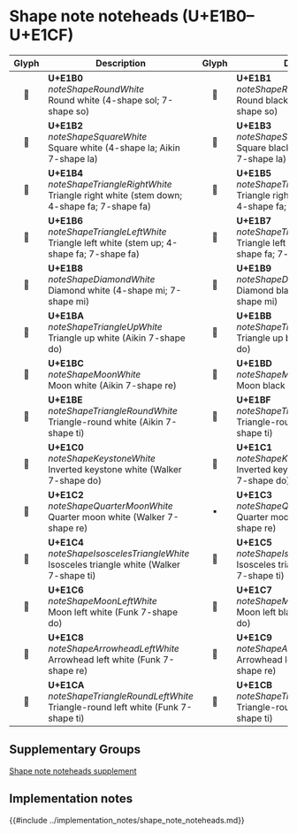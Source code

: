 Shape note noteheads (U+E1B0–U+E1CF)
====================================

| **Glyph** | **Description** | **Glyph** | **Description**
| :-------: | --------------- | :-------: | ---------------
|<span class="bravura_large">&#xe1b0;</span> | **U+E1B0**<br/>*noteShapeRoundWhite*<br/>Round white (4-shape sol; 7-shape so) | <span class="bravura_large">&#xe1b1;</span> | **U+E1B1**<br/>*noteShapeRoundBlack*<br/>Round black (4-shape sol; 7-shape so)
|<span class="bravura_large">&#xe1b2;</span> | **U+E1B2**<br/>*noteShapeSquareWhite*<br/>Square white (4-shape la; Aikin 7-shape la) | <span class="bravura_large">&#xe1b3;</span> | **U+E1B3**<br/>*noteShapeSquareBlack*<br/>Square black (4-shape la; Aikin 7-shape la)
|<span class="bravura_large">&#xe1b4;</span> | **U+E1B4**<br/>*noteShapeTriangleRightWhite*<br/>Triangle right white (stem down; 4-shape fa; 7-shape fa) | <span class="bravura_large">&#xe1b5;</span> | **U+E1B5**<br/>*noteShapeTriangleRightBlack*<br/>Triangle right black (stem down; 4-shape fa; 7-shape fa)
|<span class="bravura_large">&#xe1b6;</span> | **U+E1B6**<br/>*noteShapeTriangleLeftWhite*<br/>Triangle left white (stem up; 4-shape fa; 7-shape fa) | <span class="bravura_large">&#xe1b7;</span> | **U+E1B7**<br/>*noteShapeTriangleLeftBlack*<br/>Triangle left black (stem up; 4-shape fa; 7-shape fa)
|<span class="bravura_large">&#xe1b8;</span> | **U+E1B8**<br/>*noteShapeDiamondWhite*<br/>Diamond white (4-shape mi; 7-shape mi) | <span class="bravura_large">&#xe1b9;</span> | **U+E1B9**<br/>*noteShapeDiamondBlack*<br/>Diamond black (4-shape mi; 7-shape mi)
|<span class="bravura_large">&#xe1ba;</span> | **U+E1BA**<br/>*noteShapeTriangleUpWhite*<br/>Triangle up white (Aikin 7-shape do) | <span class="bravura_large">&#xe1bb;</span> | **U+E1BB**<br/>*noteShapeTriangleUpBlack*<br/>Triangle up black (Aikin 7-shape do)
|<span class="bravura_large">&#xe1bc;</span> | **U+E1BC**<br/>*noteShapeMoonWhite*<br/>Moon white (Aikin 7-shape re) | <span class="bravura_large">&#xe1bd;</span> | **U+E1BD**<br/>*noteShapeMoonBlack*<br/>Moon black (Aikin 7-shape re)
|<span class="bravura_large">&#xe1be;</span> | **U+E1BE**<br/>*noteShapeTriangleRoundWhite*<br/>Triangle-round white (Aikin 7-shape ti) | <span class="bravura_large">&#xe1bf;</span> | **U+E1BF**<br/>*noteShapeTriangleRoundBlack*<br/>Triangle-round black (Aikin 7-shape ti)
|<span class="bravura_large">&#xe1c0;</span> | **U+E1C0**<br/>*noteShapeKeystoneWhite*<br/>Inverted keystone white (Walker 7-shape do) | <span class="bravura_large">&#xe1c1;</span> | **U+E1C1**<br/>*noteShapeKeystoneBlack*<br/>Inverted keystone black (Walker 7-shape do)
|<span class="bravura_large">&#xe1c2;</span> | **U+E1C2**<br/>*noteShapeQuarterMoonWhite*<br/>Quarter moon white (Walker 7-shape re) | <span class="bravura_large">&#xe1c3;</span> | **U+E1C3**<br/>*noteShapeQuarterMoonBlack*<br/>Quarter moon black (Walker 7-shape re)
|<span class="bravura_large">&#xe1c4;</span> | **U+E1C4**<br/>*noteShapeIsoscelesTriangleWhite*<br/>Isosceles triangle white (Walker 7-shape ti) | <span class="bravura_large">&#xe1c5;</span> | **U+E1C5**<br/>*noteShapeIsoscelesTriangleBlack*<br/>Isosceles triangle black (Walker 7-shape ti)
|<span class="bravura_large">&#xe1c6;</span> | **U+E1C6**<br/>*noteShapeMoonLeftWhite*<br/>Moon left white (Funk 7-shape do) | <span class="bravura_large">&#xe1c7;</span> | **U+E1C7**<br/>*noteShapeMoonLeftBlack*<br/>Moon left black (Funk 7-shape do)
|<span class="bravura_large">&#xe1c8;</span> | **U+E1C8**<br/>*noteShapeArrowheadLeftWhite*<br/>Arrowhead left white (Funk 7-shape re) | <span class="bravura_large">&#xe1c9;</span> | **U+E1C9**<br/>*noteShapeArrowheadLeftBlack*<br/>Arrowhead left black (Funk 7-shape re)
|<span class="bravura_large">&#xe1ca;</span> | **U+E1CA**<br/>*noteShapeTriangleRoundLeftWhite*<br/>Triangle-round left white (Funk 7-shape ti) | <span class="bravura_large">&#xe1cb;</span> | **U+E1CB**<br/>*noteShapeTriangleRoundLeftBlack*<br/>Triangle-round left black (Funk 7-shape ti)

Supplementary Groups
---------------------
[Shape note noteheads supplement](shape-note-noteheads-supplement.md)

Implementation notes
---------------------

{{#include ../implementation_notes/shape_note_noteheads.md}}